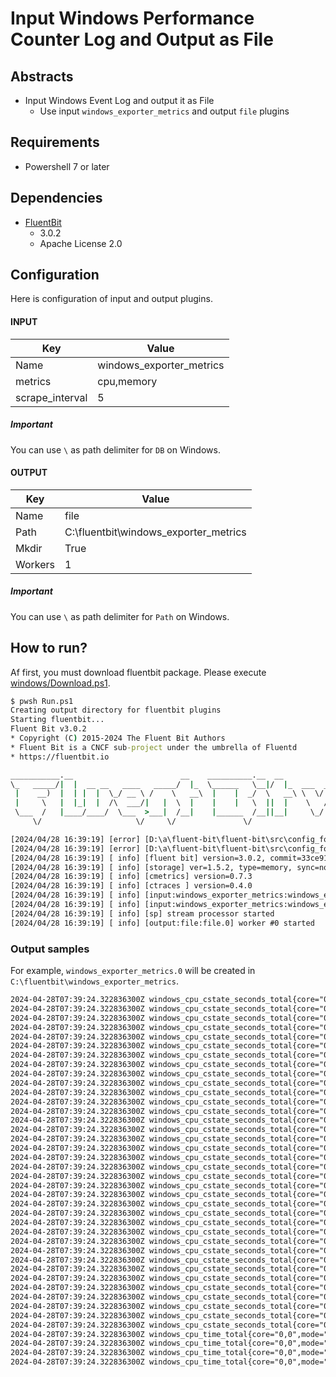 # Input Windows Performance Counter Log and Output as File

## Abstracts

* Input Windows Event Log and output it as File
  * Use input `windows_exporter_metrics` and output `file` plugins

## Requirements

* Powershell 7 or later

## Dependencies

* [FluentBit](https://fluentbit.io/)
  * 3.0.2
  * Apache License 2.0

## Configuration

Here is configuration of input and output plugins.

#### INPUT

|Key|Value|
|---|---|
|Name|windows_exporter_metrics|
|metrics|cpu,memory|
|scrape_interval|5|

##### Important

You can use `\` as path delimiter for `DB` on Windows.

#### OUTPUT

|Key|Value|
|---|---|
|Name|file|
|Path|C:\fluentbit\windows_exporter_metrics|
|Mkdir|True|
|Workers|1|

##### Important

You can use `\` as path delimiter for `Path` on Windows.

## How to run?

Af first, you must download fluentbit package.
Please execute [windows/Download.ps1](../00_GetStarted/windows/Download.ps1).

````bat
$ pwsh Run.ps1
Creating output directory for fluentbit plugins
Starting fluentbit...
Fluent Bit v3.0.2
* Copyright (C) 2015-2024 The Fluent Bit Authors
* Fluent Bit is a CNCF sub-project under the umbrella of Fluentd
* https://fluentbit.io

___________.__                        __    __________.__  __          ________
\_   _____/|  |  __ __   ____   _____/  |_  \______   \__|/  |_  ___  _\_____  \
 |    __)  |  | |  |  \_/ __ \ /    \   __\  |    |  _/  \   __\ \  \/ / _(__  <
 |     \   |  |_|  |  /\  ___/|   |  \  |    |    |   \  ||  |    \   / /       \
 \___  /   |____/____/  \___  >___|  /__|    |______  /__||__|     \_/ /______  /
     \/                     \/     \/               \/                        \/

[2024/04/28 16:39:19] [error] [D:\a\fluent-bit\fluent-bit\src\config_format\flb_cf_fluentbit.c:458 errno=2] No such file or directory
[2024/04/28 16:39:19] [error] [D:\a\fluent-bit\fluent-bit\src\config_format\flb_cf_fluentbit.c:458 errno=2] No such file or directory
[2024/04/28 16:39:19] [ info] [fluent bit] version=3.0.2, commit=33ce918351, pid=24032
[2024/04/28 16:39:19] [ info] [storage] ver=1.5.2, type=memory, sync=normal, checksum=off, max_chunks_up=128
[2024/04/28 16:39:19] [ info] [cmetrics] version=0.7.3
[2024/04/28 16:39:19] [ info] [ctraces ] version=0.4.0
[2024/04/28 16:39:19] [ info] [input:windows_exporter_metrics:windows_exporter_metrics.0] initializing
[2024/04/28 16:39:19] [ info] [input:windows_exporter_metrics:windows_exporter_metrics.0] storage_strategy='memory' (memory only)
[2024/04/28 16:39:19] [ info] [sp] stream processor started
[2024/04/28 16:39:19] [ info] [output:file:file.0] worker #0 started
````

### Output samples

For example, `windows_exporter_metrics.0` will be created in `C:\fluentbit\windows_exporter_metrics`.

````txt
2024-04-28T07:39:24.322836300Z windows_cpu_cstate_seconds_total{core="0,0",state="c1"} = 397.72298169999999
2024-04-28T07:39:24.322836300Z windows_cpu_cstate_seconds_total{core="0,0",state="c2"} = 53091.023496100002
2024-04-28T07:39:24.322836300Z windows_cpu_cstate_seconds_total{core="0,0",state="c3"} = 0
2024-04-28T07:39:24.322836300Z windows_cpu_cstate_seconds_total{core="0,1",state="c1"} = 197.1708639
2024-04-28T07:39:24.322836300Z windows_cpu_cstate_seconds_total{core="0,1",state="c2"} = 54750.680195399997
2024-04-28T07:39:24.322836300Z windows_cpu_cstate_seconds_total{core="0,1",state="c3"} = 0
2024-04-28T07:39:24.322836300Z windows_cpu_cstate_seconds_total{core="0,2",state="c1"} = 1568.5331524000001
2024-04-28T07:39:24.322836300Z windows_cpu_cstate_seconds_total{core="0,2",state="c2"} = 49750.142568299998
2024-04-28T07:39:24.322836300Z windows_cpu_cstate_seconds_total{core="0,2",state="c3"} = 0
2024-04-28T07:39:24.322836300Z windows_cpu_cstate_seconds_total{core="0,3",state="c1"} = 265.43935199999999
2024-04-28T07:39:24.322836300Z windows_cpu_cstate_seconds_total{core="0,3",state="c2"} = 54390.592284500002
2024-04-28T07:39:24.322836300Z windows_cpu_cstate_seconds_total{core="0,3",state="c3"} = 0
2024-04-28T07:39:24.322836300Z windows_cpu_cstate_seconds_total{core="0,4",state="c1"} = 644.43338110000002
2024-04-28T07:39:24.322836300Z windows_cpu_cstate_seconds_total{core="0,4",state="c2"} = 52696.985993000002
2024-04-28T07:39:24.322836300Z windows_cpu_cstate_seconds_total{core="0,4",state="c3"} = 0
2024-04-28T07:39:24.322836300Z windows_cpu_cstate_seconds_total{core="0,5",state="c1"} = 315.53428580000002
2024-04-28T07:39:24.322836300Z windows_cpu_cstate_seconds_total{core="0,5",state="c2"} = 54294.0685122
2024-04-28T07:39:24.322836300Z windows_cpu_cstate_seconds_total{core="0,5",state="c3"} = 0
2024-04-28T07:39:24.322836300Z windows_cpu_cstate_seconds_total{core="0,6",state="c1"} = 548.29093720000003
2024-04-28T07:39:24.322836300Z windows_cpu_cstate_seconds_total{core="0,6",state="c2"} = 53046.921896699998
2024-04-28T07:39:24.322836300Z windows_cpu_cstate_seconds_total{core="0,6",state="c3"} = 0
2024-04-28T07:39:24.322836300Z windows_cpu_cstate_seconds_total{core="0,7",state="c1"} = 359.9918389
2024-04-28T07:39:24.322836300Z windows_cpu_cstate_seconds_total{core="0,7",state="c2"} = 54251.192052400002
2024-04-28T07:39:24.322836300Z windows_cpu_cstate_seconds_total{core="0,7",state="c3"} = 0
2024-04-28T07:39:24.322836300Z windows_cpu_cstate_seconds_total{core="0,8",state="c1"} = 404.54995789999998
2024-04-28T07:39:24.322836300Z windows_cpu_cstate_seconds_total{core="0,8",state="c2"} = 53383.478928800003
2024-04-28T07:39:24.322836300Z windows_cpu_cstate_seconds_total{core="0,8",state="c3"} = 0
2024-04-28T07:39:24.322836300Z windows_cpu_cstate_seconds_total{core="0,9",state="c1"} = 320.21822539999999
2024-04-28T07:39:24.322836300Z windows_cpu_cstate_seconds_total{core="0,9",state="c2"} = 54363.311065200003
2024-04-28T07:39:24.322836300Z windows_cpu_cstate_seconds_total{core="0,9",state="c3"} = 0
2024-04-28T07:39:24.322836300Z windows_cpu_cstate_seconds_total{core="0,10",state="c1"} = 522.44706110000004
2024-04-28T07:39:24.322836300Z windows_cpu_cstate_seconds_total{core="0,10",state="c2"} = 52894.482066500001
2024-04-28T07:39:24.322836300Z windows_cpu_cstate_seconds_total{core="0,10",state="c3"} = 0
2024-04-28T07:39:24.322836300Z windows_cpu_cstate_seconds_total{core="0,11",state="c1"} = 330.43421189999998
2024-04-28T07:39:24.322836300Z windows_cpu_cstate_seconds_total{core="0,11",state="c2"} = 54424.403525399997
2024-04-28T07:39:24.322836300Z windows_cpu_cstate_seconds_total{core="0,11",state="c3"} = 0
2024-04-28T07:39:24.322836300Z windows_cpu_time_total{core="0,0",mode="idle"} = 54457.4375
2024-04-28T07:39:24.322836300Z windows_cpu_time_total{core="0,0",mode="interrupt"} = 505.125
2024-04-28T07:39:24.322836300Z windows_cpu_time_total{core="0,0",mode="dpc"} = 270.8125
2024-04-28T07:39:24.322836300Z windows_cpu_time_total{core="0,0",mode="privileged"} = 1694.546875
````